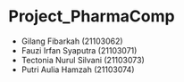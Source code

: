 # Project_PharmaComp
- Gilang Fibarkah (21103062)
- Fauzi Irfan Syaputra (21103071)
- Tectonia Nurul Silvani (21103073)
- Putri Aulia Hamzah (21103074)
